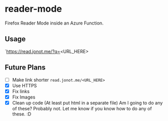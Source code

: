 # reader-mode

Firefox Reader Mode inside an Azure Function.

## Usage

`https://read.jonot.me/?q=<URL_HERE>

## Future Plans

- [ ] Make link shorter `read.jonot.me/<URL_HERE>`
- [x] Use HTTPS
- [x] Fix links
- [x] Fix Images
- [x] Clean up code (At least put html in a separate file)
      Am I going to do any of these? Probably not. Let me know if you know how to do any of these. :D
